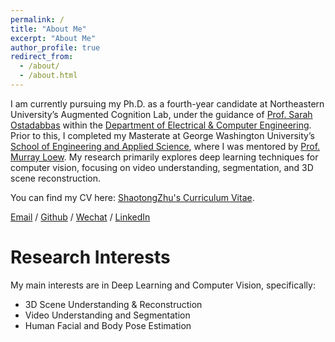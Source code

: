 ```yaml
---
permalink: /
title: "About Me"
excerpt: "About Me"
author_profile: true
redirect_from: 
  - /about/
  - /about.html
---
```


I am currently pursuing my Ph.D. as a fourth-year candidate at Northeastern University’s Augmented Cognition Lab, under the guidance of [Prof. Sarah Ostadabbas](https://coe.northeastern.edu/people/ostadabbas-sarah/) within the [Department of Electrical & Computer Engineering](https://ece.northeastern.edu/). Prior to this, I completed my Masterate at George Washington University’s [School of Engineering and Applied Science](https://engineering.gwu.edu/), where I was mentored by [Prof. Murray Loew](https://engineering.gwu.edu/murray-loew). My research primarily explores deep learning techniques for computer vision, focusing on video understanding, segmentation, and 3D scene reconstruction.

You can find my CV here: [ShaotongZhu's Curriculum Vitae](../assets/CV_Shaotong_Zhu_2024.pdf).

[Email](zhu.shaot@northeastern.edu) / [Github](https://github.com/shawnzhu1994) / [Wechat](../images/WeChat.jpg) / [LinkedIn](www.linkedin.com/in/shaotong-zhu-1374101bb)

Research Interests
======

My main interests are in Deep Learning and Computer Vision, specifically:

- 3D Scene Understanding & Reconstruction
- Video Understanding and Segmentation
- Human Facial and Body Pose Estimation




